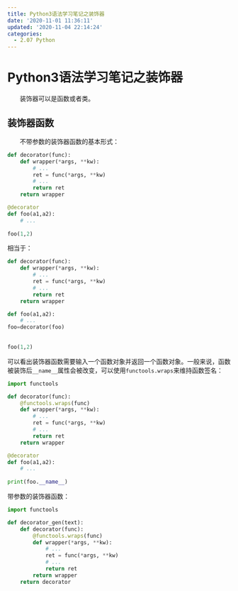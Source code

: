 ```yaml
---
title: Python3语法学习笔记之装饰器
date: '2020-11-01 11:36:11'
updated: '2020-11-04 22:14:24'
categories:
  - 2.07 Python
---
```

# Python3语法学习笔记之装饰器

　　装饰器可以是函数或者类。

## 装饰器函数

　　不带参数的装饰器函数的基本形式：

```python
def decorator(func):
    def wrapper(*args, **kw):
        # ...
        ret = func(*args, **kw)
        # ...
        return ret
    return wrapper

@decorator
def foo(a1,a2):
    # ...
    
foo(1,2)
```

相当于：

```python
def decorator(func):
    def wrapper(*args, **kw):
        # ...
        ret = func(*args, **kw)
        # ...
        return ret
    return wrapper

def foo(a1,a2):
    # ...
foo=decorator(foo)
    
    
foo(1,2)
```

可以看出装饰器函数需要输入一个函数对象并返回一个函数对象。一般来说，函数被装饰后`__name__`属性会被改变，可以使用`functools.wraps`来维持函数签名：

```python
import functools

def decorator(func):
    @functools.wraps(func)
    def wrapper(*args, **kw):
        # ...
        ret = func(*args, **kw)
        # ...
        return ret
    return wrapper

@decorator
def foo(a1,a2):
    # ...
    
print(foo.__name__)
```

带参数的装饰器函数：

```python
import functools

def decorator_gen(text):
    def decorator(func):
        @functools.wraps(func)
        def wrapper(*args, **kw):
            # ...
            ret = func(*args, **kw)
            # ...
            return ret
        return wrapper
    return decorator
```

